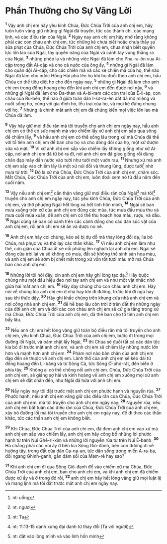 # Phần Thưởng cho Sự Vâng Lời

<sup><b>1</b></sup> Vậy anh chị em hãy yêu kính Chúa, Ðức Chúa Trời của anh chị em, hãy luôn luôn vâng giữ những gì Ngài đã truyền, tức các thánh chỉ, các mạng lịnh, và các điều răn của Ngài. <sup><b>2</b></sup> Ngày nay anh chị em hãy nhớ rằng không phải các con cháu anh chị em, tức những kẻ chưa biết hoặc chưa thấy sự sửa phạt của Chúa, Ðức Chúa Trời của anh chị em, chưa nhận biết quyền lực lớn lao của Ngài, tay quyền năng của Ngài và cánh tay vung thẳng ra của Ngài, <sup><b>3</b></sup> những phép lạ và những việc Ngài đã làm cho Pha-ra-ôn vua Ai-cập trong đất Ai-cập và cho cả nước của ông ấy, <sup><b>4</b></sup> những gì Ngài đã làm cho quân đội Ai-cập, cho các chiến mã và các xe chiến mã của họ, thể nào Ngài đã làm cho nước Hồng Hải phủ lên họ khi họ đuổi theo anh chị em, hầu Chúa có thể tiêu diệt họ cho đến ngày nay, <sup><b>5</b></sup> những gì Ngài đã làm cho anh chị em trong đồng hoang cho đến khi anh chị em đến được nơi nầy, <sup><b>6</b></sup> và những gì Ngài đã làm cho Ða-than và A-bi-ram các con trai của Ê-li-áp, con cháu của Ru-bên, thể nào ở giữa toàn dân I-sơ-ra-ên đất đã mở miệng và nuốt sống họ, cùng với gia đình họ, lều trại của họ, và mọi kẻ đứng chung với họ. <sup><b>7</b></sup> Nhưng là chính mắt anh chị em đã chứng kiến mọi việc lớn lao mà Chúa đã làm.

<sup><b>8</b></sup> Vậy hãy giữ mọi điều răn mà tôi truyền cho anh chị em ngày nay, hầu anh chị em có thể có sức mạnh mà vào chiếm lấy xứ anh chị em sắp qua sông để chiếm lấy, <sup><b>9</b></sup> và hầu anh chị em có thể sống lâu trong xứ mà Chúa đã thề với tổ tiên anh chị em để ban cho họ và cho dòng dõi của họ, một xứ đượm sữa và mật. <sup><b>10</b></sup> Vì xứ anh chị em sắp vào chiếm lấy không giống như xứ Ai-cập, nơi anh chị em đã từ bỏ ra đi, nơi anh chị em đã gieo giống rồi dùng chân đạp máy dẫn nước vào tưới như tưới một vườn rau. <sup><b>11</b></sup> Nhưng xứ mà anh chị em sắp vào chiếm lấy là một xứ núi đồi và thung lũng, được tưới[^1-c4e62052-dffb-41b2-b09a-14df34147f6a] nhờ mưa từ trời. <sup><b>12</b></sup> Ðó là xứ mà Chúa, Ðức Chúa Trời của anh chị em, chăm sóc. Mắt Chúa, Ðức Chúa Trời của anh chị em, luôn đoái xem nó từ đầu năm đến cuối năm.

<sup><b>13</b></sup> Vậy nếu anh chị em[^2-c4e62052-dffb-41b2-b09a-14df34147f6a] cẩn thận vâng giữ mọi điều răn của Ngài[^3-c4e62052-dffb-41b2-b09a-14df34147f6a] mà tôi[^4-c4e62052-dffb-41b2-b09a-14df34147f6a] truyền cho anh chị em ngày nay, tức yêu kính Chúa, Ðức Chúa Trời của anh chị em, và thờ phượng Ngài hết lòng và hết linh hồn mình, <sup><b>14</b></sup> Ngài sẽ ban mưa xuống trên xứ của anh chị em đúng các mùa, tức mưa đầu mùa thu và mưa cuối mùa xuân, để anh chị em có thể thu hoạch hoa màu, rượu, và dầu. <sup><b>15</b></sup> Ngài cũng sẽ ban cỏ xanh trên các cánh đồng cho các đàn súc vật của anh chị em, rồi anh chị em sẽ ăn và được no nê.

<sup><b>16</b></sup> Anh chị em hãy coi chừng, kẻo sẽ bị dụ dỗ mà thay lòng đổi dạ, lìa bỏ Chúa, mà phục vụ và thờ lạy các thần khác. <sup><b>17</b></sup> Vì nếu anh chị em làm như thế, cơn giận của Chúa ắt sẽ nổi phừng lên nghịch lại anh chị em. Ngài sẽ đóng cửa trời lại và sẽ không có mưa, đất sẽ không thể sinh sản hoa màu, và anh chị em sẽ sớm bị chết mất trong xứ vốn tốt tươi màu mỡ mà Chúa ban cho anh chị em.

<sup><b>18</b></sup> Những lời tôi nói đây, xin anh chị em hãy ghi lòng tạc dạ.[^5-c4e62052-dffb-41b2-b09a-14df34147f6a] Hãy buộc chúng như một dấu hiệu đeo nơi tay anh chị em và như một vật nhắc nhở giữa hai mắt anh chị em. <sup><b>19</b></sup> Hãy dạy chúng cho con cháu anh chị em. Hãy nói về chúng lúc anh chị em ở nhà hay khi đi đường, trước khi đi ngủ hay sau khi thức dậy. <sup><b>20</b></sup> Hãy ghi khắc chúng trên khung cửa nhà anh chị em và nơi cổng nhà anh chị em, <sup><b>21</b></sup> để hễ bao lâu còn trời ở trên đất thì những ngày của đời anh chị em và đời các con cháu anh chị em sẽ cứ gia tăng trong xứ mà Chúa, Ðức Chúa Trời của anh chị em, đã thề ban cho tổ tiên anh chị em bấy lâu.

<sup><b>22</b></sup> Nếu anh chị em hết lòng vâng giữ toàn bộ điều răn mà tôi truyền cho anh chị em, yêu kính Chúa, Ðức Chúa Trời của anh chị em, bước đi trong mọi đường lối Ngài, và bám chặt lấy Ngài, <sup><b>23</b></sup> thì Chúa sẽ đuổi tất cả các dân tộc kia bỏ đi trước mặt anh chị em, và anh chị em sẽ chiếm lấy những nước lớn hơn và mạnh hơn anh chị em. <sup><b>24</b></sup> Phàm nơi nào bàn chân của anh chị em đạp đến sẽ thuộc về anh chị em. Lãnh thổ của anh chị em sẽ kéo dài từ đồng hoang đến Li-băng và từ Sông Cả, tức Sông Ơ-phơ-rát, đến biển ở phía tây. <sup><b>25</b></sup> Không ai có thể chống nổi anh chị em. Chúa, Ðức Chúa Trời của anh chị em, sẽ giáng sợ hãi và kinh hoàng về anh chị em xuống mọi xứ anh chị em sẽ đặt chân đến, như Ngài đã hứa với anh chị em.

<sup><b>26</b></sup> Nầy ngày nay tôi đặt trước mặt anh chị em phước hạnh và nguyền rủa. <sup><b>27</b></sup> Phước hạnh, nếu anh chị em vâng giữ các điều răn của Chúa, Ðức Chúa Trời của anh chị em, mà tôi truyền cho anh chị em ngày nay. <sup><b>28</b></sup> Nguyền rủa, nếu anh chị em bất tuân các điều răn của Chúa, Ðức Chúa Trời của anh chị em, xây bỏ đường lối mà tôi truyền cho anh chị em ngày nay, để đi theo các thần khác, tức các thần anh chị em không biết.

<sup><b>29</b></sup> Khi Chúa, Ðức Chúa Trời của anh chị em, đã đem anh chị em vào xứ mà anh chị em sắp vào chiếm lấy, anh chị em hãy công bố những lời phước hạnh từ trên Núi Ghê-ri-xim và những lời nguyền rủa từ trên Núi Ê-banh. <sup><b>30</b></sup> Há chẳng phải các núi ấy ở bên kia Sông Giô-đanh, bên con đường đi về hướng tây, trong đất của dân Ca-na-an, tức dân sống trong miền A-ra-ba, đối ngang Ghinh-ganh, gần đám sồi của Mam-rê hay sao?

<sup><b>31</b></sup> Khi anh chị em đi qua Sông Giô-đanh để vào chiếm xứ mà Chúa, Ðức Chúa Trời của anh chị em, ban cho anh chị em, và khi anh chị em đã chiếm được xứ ấy và ở trong đó rồi, <sup><b>32</b></sup> anh chị em hãy hết lòng vâng giữ mọi luật lệ và mạng lịnh mà tôi đặt trước mặt anh chị em ngày nay.

[^1-c4e62052-dffb-41b2-b09a-14df34147f6a]: nt: uống

[^2-c4e62052-dffb-41b2-b09a-14df34147f6a]: nt: ngươi

[^3-c4e62052-dffb-41b2-b09a-14df34147f6a]: nt: Ta

[^4-c4e62052-dffb-41b2-b09a-14df34147f6a]: nt: 11:13-15 danh xưng đại danh từ thay đổi (Ta với ngươi)

[^5-c4e62052-dffb-41b2-b09a-14df34147f6a]: nt: đặt vào lòng mình và vào linh hồn mình
